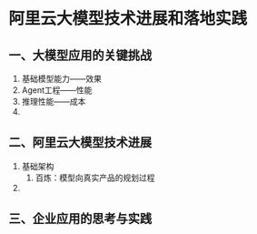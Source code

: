 # 阿里云大模型技术进展和落地实践

## 一、大模型应用的关键挑战
1. 基础模型能力——效果
2. Agent工程——性能
3. 推理性能——成本
4. 

## 二、阿里云大模型技术进展
1. 基础架构
    1. 百炼：模型向真实产品的规划过程
2. 

## 三、企业应用的思考与实践
